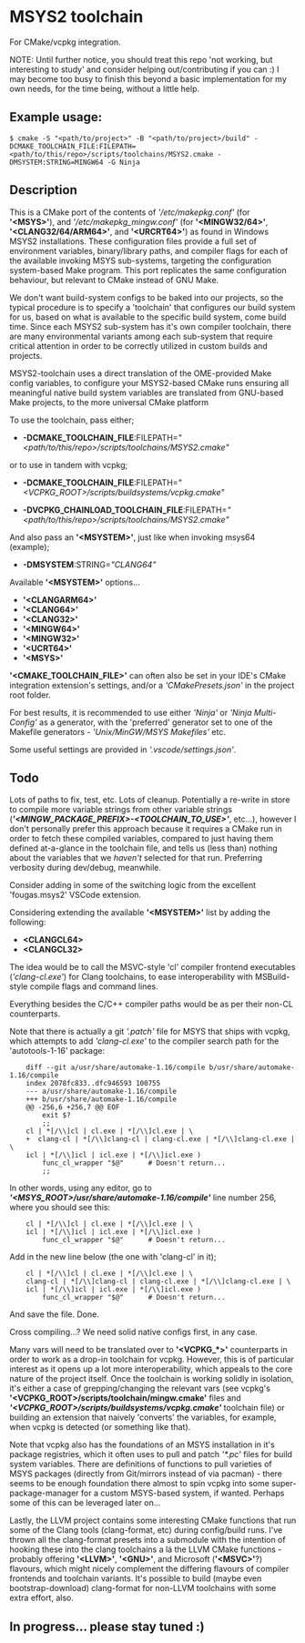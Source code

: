 # MSYS2 toolchain

For CMake/vcpkg integration.

NOTE: Until further notice, you should treat this repo 'not working, but interesting to study' and consider helping out/contributing if you can :) I may become too busy to finish this beyond a basic implementation for my own needs, for the time being, without a little help.

## Example usage:

```
$ cmake -S "<path/to/project>" -B "<path/to/project>/build" -DCMAKE_TOOLCHAIN_FILE:FILEPATH=<path/to/this/repo>/scripts/toolchains/MSYS2.cmake -DMSYSTEM:STRING=MINGW64 -G Ninja
```

## Description

This is a CMake port of the contents of <i>'/etc/makepkg.conf'</i> (for <b>'\<MSYS\>'</b>), and <i>'/etc/makepkg_mingw.conf'</i> (for <b>'\<MINGW32/64\>'</b>, <b>'\<CLANG32/64/ARM64\>'</b>, and <b>'\<URCRT64\>'</b>) as found in Windows MSYS2 installations. These configuration files provide a full set of environment variables, binary/library paths, and compiler flags for each of the available invoking MSYS sub-systems, targeting the configuration system-based Make program. This port replicates the same configuration behaviour, but relevant to CMake instead of GNU Make.

We don't want build-system configs to be baked into our projects, so the typical procedure is to specify a 'toolchain' that configures our build system for us, based on what is available to the specific build system, come build time. Since each MSYS2 sub-system has it's own compiler toolchain, there are many environmental variants among each sub-system that require critical attention in order to be correctly utilized in custom builds and projects.

MSYS2-toolchain uses a direct translation of the OME-provided Make config variables, to configure your MSYS2-based CMake runs ensuring all meaningful native build system variables are translated from GNU-based Make projects, to the more universal CMake platform


To use the toolchain, pass either;

* <b>-DCMAKE_TOOLCHAIN_FILE</b>:FILEPATH=<i>"\<path/to/this/repo\>/scripts/toolchains/MSYS2.cmake"</i>

or to use in tandem with vcpkg;

* <b>-DCMAKE_TOOLCHAIN_FILE</b>:FILEPATH=<i>"\<VCPKG_ROOT\>/scripts/buildsystems/vcpkg.cmake"</i>

* <b>-DVCPKG_CHAINLOAD_TOOLCHAIN_FILE</b>:FILEPATH=<i>"\<path/to/this/repo\>/scripts/toolchains/MSYS2.cmake"</i>

And also pass an <b>'\<MSYSTEM\>'</b>, just like when invoking msys64 (example);

* <b>-DMSYSTEM</b>:STRING=<i>"CLANG64"</i>

Available <b>'\<MSYSTEM\>'</b> options...

* <b>'\<CLANGARM64\>'</b>
* <b>'\<CLANG64\>'</b>
* <b>'\<CLANG32\>'</b>
* <b>'\<MINGW64\>'</b>
* <b>'\<MINGW32\>'</b>
* <b>'\<UCRT64\>'</b>
* <b>'\<MSYS\>'</b>

<b>\'<CMAKE_TOOLCHAIN_FILE\>'</b> can often also be set in your IDE's CMake integration extension's settings, and/or a <i>'CMakePresets.json'</i> in the project root folder.

For best results, it is recommended to use either <i>'Ninja'</i> or <i>'Ninja Multi-Config'</i> as a generator, with the 'preferred' generator set to one of the Makefile generators - <i>'Unix/MinGW/MSYS Makefiles'</i> etc.

Some useful settings are provided in <i>'.vscode/settings.json'</i>.

## Todo

Lots of paths to fix, test, etc. Lots of cleanup. Potentially a re-write in store to compile more variable strings from other variable strings (<b><i>'\<MINGW_PACKAGE_PREFIX\>-\<TOOLCHAIN_TO_USE\>'</i></b>, etc...), however I don't personally prefer this approach because it requires a CMake run in order to fetch these compiled variables, compared to just having them defined at-a-glance in the toolchain file, and tells us (less than) nothing about the variables that we *haven't* selected for that run. Preferring verbosity during dev/debug, meanwhile.

Consider adding in some of the switching logic from the excellent 'fougas.msys2' VSCode extension.

Considering extending the available <b>'\<MSYSTEM>\'</b> list by adding the following:

* <b>\<CLANGCL64\></b>
* <b>\<CLANGCL32\></b>

The idea would be to call the MSVC-style 'cl' compiler frontend executables (<i>'clang-cl.exe'</i>) for Clang toolchains, to ease interoperability with MSBuild-style compile flags and command lines.

Everything besides the C/C++ compiler paths would be as per their non-CL counterparts.

Note that there is actually a git <i>'.patch'</i> file for MSYS that ships with vcpkg, which attempts to add <i>'clang-cl.exe'</i> to the compiler search path for the 'autotools-1-16' package:

```
    diff --git a/usr/share/automake-1.16/compile b/usr/share/automake-1.16/compile
    index 2078fc833..dfc946593 100755
    --- a/usr/share/automake-1.16/compile
    +++ b/usr/share/automake-1.16/compile
    @@ -256,6 +256,7 @@ EOF
        exit $?
        ;;
    cl | *[/\\]cl | cl.exe | *[/\\]cl.exe | \
    +  clang-cl | *[/\\]clang-cl | clang-cl.exe | *[/\\]clang-cl.exe | \
    icl | *[/\\]icl | icl.exe | *[/\\]icl.exe )
        func_cl_wrapper "$@"      # Doesn't return...
        ;;
```

In other words, using any editor, go to <b><i>'<MSYS_ROOT>/usr/share/automake-1.16/compile'</i></b> line number 256, where you should see this:

```
    cl | *[/\\]cl | cl.exe | *[/\\]cl.exe | \
    icl | *[/\\]icl | icl.exe | *[/\\]icl.exe )
        func_cl_wrapper "$@"      # Doesn't return...
```

Add in the new line below (the one with 'clang-cl' in it);

```
    cl | *[/\\]cl | cl.exe | *[/\\]cl.exe | \
    clang-cl | *[/\\]clang-cl | clang-cl.exe | *[/\\]clang-cl.exe | \
    icl | *[/\\]icl | icl.exe | *[/\\]icl.exe )
        func_cl_wrapper "$@"      # Doesn't return...
```

And save the file. Done.

Cross compiling...? We need solid native configs first, in any case.

Many vars will need to be translated over to <b>'\<VCPKG_*\>'</b> counterparts in order to work as a drop-in toolchain for vcpkg. However, this is of particular interest as it opens up a lot more interoperability, which appeals to the core nature of the project itself. Once the toolchain is working solidly in isolation, it's either a case of grepping/changing the relevant vars (see vcpkg's <b>'\<VCPKG_ROOT\>/scripts/toolchain/mingw.cmake'</b> files and <b><i>'\<VCPKG_ROOT\>/scripts/buildsystems/vcpkg.cmake'</i></b> toolchain file) or building an extension that naively 'converts' the variables, for example, when vcpkg is detected (or something like that).

Note that vcpkg also has the foundations of an MSYS installation in it's package registries, which it often uses to pull and patch <i>'*.pc'</i> files for build system variables. There are definitions of functions to pull varieties of MSYS packages (directly from Git/mirrors instead of via pacman) - there seems to be enough foundation there almost to spin vcpkg into some super-package-manager for a custom MSYS-based system, if wanted. Perhaps some of this can be leveraged later on...

Lastly, the LLVM project contains some interesting CMake functions that run some of the Clang tools (clang-format, etc) during config/build runs. I've thrown all the clang-format presets into a submodule with the intention of hooking these into the clang toolchains a lá the LLVM CMake functions - probably offering <b>'\<LLVM\>'</b>, <b>'\<GNU\>'</b>, and Microsoft (<b>'\<MSVC\>'</b>?) flavours, which might nicely complement the differing flavours of compiler frontends and toolchain variants. It's possible to build (maybe even bootstrap-download) clang-format for non-LLVM toolchains with some extra effort, also.

## In progress... please stay tuned :)
